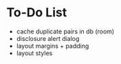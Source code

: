 To-Do List
====

* cache duplicate pairs in db (room)
* disclosure alert dialog
* layout margins + padding
* layout styles
